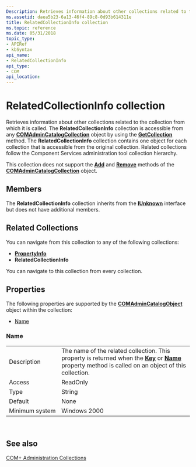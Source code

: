 ```yaml
---
Description: Retrieves information about other collections related to the collection from which it is called.
ms.assetid: daea5b23-6a13-46f4-89c8-0d93b614311e
title: RelatedCollectionInfo collection
ms.topic: reference
ms.date: 05/31/2018
topic_type: 
- APIRef
- kbSyntax
api_name: 
- RelatedCollectionInfo
api_type: 
- COM
api_location: 
---
```


# RelatedCollectionInfo collection

Retrieves information about other collections related to the collection from which it is called. The **RelatedCollectionInfo** collection is accessible from any [**COMAdminCatalogCollection**](comadmincatalogcollection.md) object by using the [**GetCollection**](/windows/desktop/api/ComAdmin/nf-comadmin-icatalogcollection-getcollection) method. The **RelatedCollectionInfo** collection contains one object for each collection that is accessible from the original collection. Related collections follow the Component Services administration tool collection hierarchy.

This collection does not support the [**Add**](/windows/desktop/api/ComAdmin/nf-comadmin-icatalogcollection-add) and [**Remove**](/windows/desktop/api/ComAdmin/nf-comadmin-icatalogcollection-remove) methods of the [**COMAdminCatalogCollection**](comadmincatalogcollection.md) object.

## Members

The **RelatedCollectionInfo** collection inherits from the [**IUnknown**](/windows/desktop/api/unknwn/nn-unknwn-iunknown) interface but does not have additional members.

## Related Collections

You can navigate from this collection to any of the following collections:

-   [**PropertyInfo**](propertyinfo.md)
-   **RelatedCollectionInfo**

You can navigate to this collection from every collection.

## Properties

The following properties are supported by the [**COMAdminCatalogObject**](comadmincatalogobject.md) object within the collection:

-   [Name](#name)

### Name



|                |                                                                                                                                                                                                            |
|----------------|------------------------------------------------------------------------------------------------------------------------------------------------------------------------------------------------------------|
| Description    | The name of the related collection. This property is returned when the [**Key**](/windows/desktop/api/ComAdmin/nf-comadmin-icatalogobject-get_key) or [**Name**](/windows/desktop/api/ComAdmin/nf-comadmin-icatalogobject-get_name) property method is called on an object of this collection. |
| Access         | ReadOnly                                                                                                                                                                                                   |
| Type           | String                                                                                                                                                                                                     |
| Default        | None                                                                                                                                                                                                       |
| Minimum system | Windows 2000                                                                                                                                                                                               |



 

## See also

<dl> <dt>

[COM+ Administration Collections](com--administration-collections.md)
</dt> </dl>

 

 